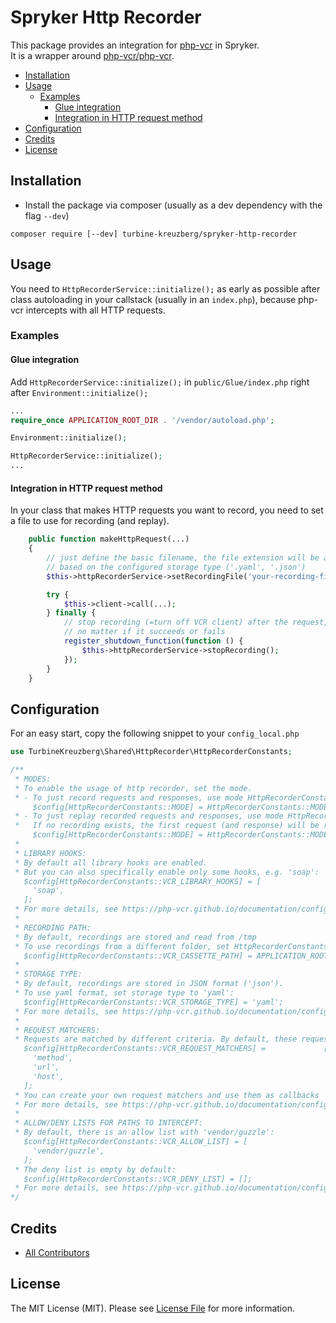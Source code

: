 # Spryker Http Recorder

This package provides an integration for [php-vcr](https://php-vcr.github.io/) in Spryker.  
It is a wrapper around [php-vcr/php-vcr](https://github.com/php-vcr/php-vcr).  

* [Installation](#installation)
* [Usage](#usage)
    + [Examples](#examples)
        - [Glue integration](#glue-integration)
        - [Integration in HTTP request method](#integration-in-http-request-method)
* [Configuration](#configuration)
* [Credits](#credits)
* [License](#license)

## Installation

- Install the package via composer (usually as a dev dependency with the flag `--dev`)
```
composer require [--dev] turbine-kreuzberg/spryker-http-recorder
```

## Usage

You need to `HttpRecorderService::initialize();` as early as possible after class autoloading
in your callstack (usually in an `index.php`), because php-vcr intercepts with all HTTP requests.  

### Examples 

#### Glue integration

Add `HttpRecorderService::initialize();` in `public/Glue/index.php` right after `Environment::initialize();` 
```php
...
require_once APPLICATION_ROOT_DIR . '/vendor/autoload.php';

Environment::initialize();

HttpRecorderService::initialize();
...
```

#### Integration in HTTP request method 

In your class that makes HTTP requests you want to record, you need to set a file 
to use for recording (and replay).
```php
    public function makeHttpRequest(...)
    {
        // just define the basic filename, the file extension will be added
        // based on the configured storage type ('.yaml', '.json')
        $this->httpRecorderService->setRecordingFile('your-recording-file');

        try {
            $this->client->call(...);
        } finally {
            // stop recording (=turn off VCR client) after the request,
            // no matter if it succeeds or fails
            register_shutdown_function(function () {
                $this->httpRecorderService->stopRecording();
            });
        }
    }
```

## Configuration

For an easy start, copy the following snippet to your `config_local.php` 

```php
use TurbineKreuzberg\Shared\HttpRecorder\HttpRecorderConstants;

/**
 * MODES: 
 * To enable the usage of http recorder, set the mode.
 * - To just record requests and responses, use mode HttpRecorderConstants::MODE_RECORD
     $config[HttpRecorderConstants::MODE] = HttpRecorderConstants::MODE_RECORD;
 * - To just replay recorded requests and responses, use mode HttpRecorderConstants::MODE_REPLAY
 *   If no recording exists, the first request (and response) will be recorded
     $config[HttpRecorderConstants::MODE] = HttpRecorderConstants::MODE_REPLAY;
 * 
 * LIBRARY HOOKS:
 * By default all library hooks are enabled.
 * But you can also specifically enable only some hooks, e.g. 'soap':
   $config[HttpRecorderConstants::VCR_LIBRARY_HOOKS] = [
     'soap',
   ];
 * For more details, see https://php-vcr.github.io/documentation/configuration/#library-hooks
 *
 * RECORDING PATH:
 * By default, recordings are stored and read from /tmp
 * To use recordings from a different folder, set HttpRecorderConstants::VCR_CASSETTE_PATH to that path.
   $config[HttpRecorderConstants::VCR_CASSETTE_PATH] = APPLICATION_ROOT_DIR . '/your/custom/path/for/vcr/recordings';
 *
 * STORAGE TYPE: 
 * By default, recordings are stored in JSON format ('json'). 
 * To use yaml format, set storage type to 'yaml':  
   $config[HttpRecorderConstants::VCR_STORAGE_TYPE] = 'yaml';
 * For more details, see https://php-vcr.github.io/documentation/configuration/#storage   
 *
 * REQUEST MATCHERS:
 * Requests are matched by different criteria. By default, these request matchers are used:
   $config[HttpRecorderConstants::VCR_REQUEST_MATCHERS] =             [
     'method',
     'url',
     'host',
   ];
 * You can create your own request matchers and use them as callbacks
 * For more details, see https://php-vcr.github.io/documentation/configuration/#request-matching
 * 
 * ALLOW/DENY LISTS FOR PATHS TO INTERCEPT:
 * By default, there is an allow list with 'vendor/guzzle':  
   $config[HttpRecorderConstants::VCR_ALLOW_LIST] = [
     'vendor/guzzle',
   ];
 * The deny list is empty by default:  
   $config[HttpRecorderConstants::VCR_DENY_LIST] = [];
 * For more details, see https://php-vcr.github.io/documentation/configuration/#white--and-blacklisting-paths
*/
```

## Credits

- [All Contributors](../../graphs/contributors)

## License

The MIT License (MIT). Please see [License File](LICENSE.md) for more information.
